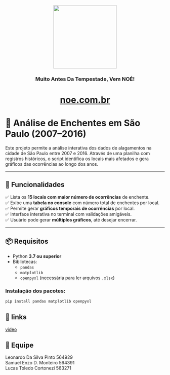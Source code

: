 <div align="center">

<img src="https://github.com/Gs-FIAP-NOE/Gs-FrontEnd-WebDev/raw/main/src/assets/img/logo-light.png" width="200px">

</div>

<div  align="center">

### Muito Antes Da Tempestade, Vem NOÉ!

# [noe.com.br](https://gs-fiap-noe.github.io/Gs-FrontEnd-WebDev/)
</div>

# 🌊 Análise de Enchentes em São Paulo (2007–2016)

Este projeto permite a análise interativa dos dados de alagamentos na cidade de São Paulo entre 2007 e 2016. Através de uma planilha com registros históricos,
o script identifica os locais mais afetados e gera gráficos das ocorrências ao longo dos anos.

---

## 🚀 Funcionalidades

✅ Lista os **15 locais com maior número de ocorrências** de enchente.  
✅ Exibe uma **tabela no console** com número total de enchentes por local.  
✅ Permite gerar **gráficos temporais de ocorrências** por local.  
✅ Interface interativa no terminal com validações amigáveis.  
✅ Usuário pode gerar **múltiplos gráficos**, até desejar encerrar.

---

## 📦 Requisitos

- Python **3.7 ou superior**
- Bibliotecas:
  - `pandas`
  - `matplotlib`
  - `openpyxl` (necessária para ler arquivos `.xlsx`)

### Instalação dos pacotes:

```bash
pip install pandas matplotlib openpyxl
```
## 📎 links
[video](https://youtu.be/ir0hZrKUHP8)<br>

## 👥 Equipe

Leonardo Da Silva Pinto 564929 <br>
Samuel Enzo D. Monteiro 564391 <br>
Lucas Toledo Cortonezi 563271 <br>



